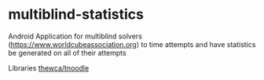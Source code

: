 # multiblind-statistics
Android Application for multiblind solvers (https://www.worldcubeassociation.org) to time attempts and have statistics be generated on all of their attempts

Libraries
[thewca/tnoodle](https://www.github.com/thewca/tnoodle)
